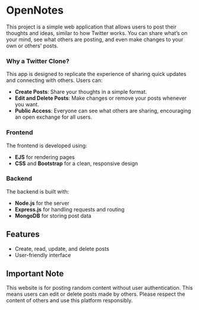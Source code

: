 # OpenNotes

This project is a simple web application that allows users to post their thoughts and ideas, similar to how Twitter works. You can share what’s on your mind, see what others are posting, and even make changes to your own or others' posts. 

### Why a Twitter Clone?

This app is designed to replicate the experience of sharing quick updates and connecting with others. Users can:
- **Create Posts**: Share your thoughts in a simple format.
- **Edit and Delete Posts**: Make changes or remove your posts whenever you want.
- **Public Access**: Everyone can see what others are sharing, encouraging an open exchange for all users.

### Frontend
The frontend is developed using:
- **EJS** for rendering pages
- **CSS** and **Bootstrap** for a clean, responsive design

### Backend
The backend is built with:
- **Node.js** for the server
- **Express.js** for handling requests and routing
- **MongoDB** for storing post data

## Features
- Create, read, update, and delete posts
- User-friendly interface

## Important Note

This website is for posting random content without user authentication. This means users can edit or delete posts made by others. Please respect the content of others and use this platform responsibly.


